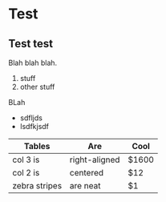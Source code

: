 # Test

## Test test

Blah blah blah.

1. stuff
2. other stuff

BLah

* sdfljds
* lsdfkjsdf

| Tables        | Are           | Cool  |
| ------------- |---------------| ------|
| col 3 is      | right-aligned | $1600 |
| col 2 is      | centered      |   $12 |
| zebra stripes | are neat      |    $1 |

